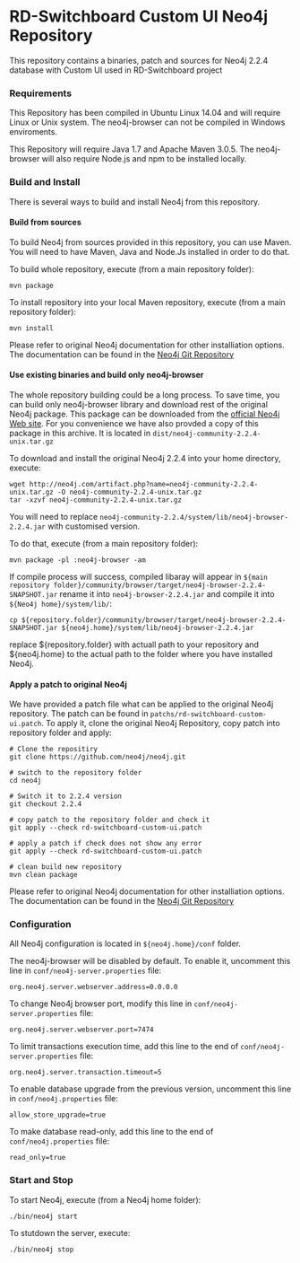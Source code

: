 # RD-Switchboard Custom UI Neo4j Repository

This repository contains a binaries, patch and sources for Neo4j 2.2.4 database with Custom UI used in RD-Switchboard project

### Requirements

This Repository has been compiled in Ubuntu Linux 14.04 and will require Linux or Unix system. The neo4j-browser can not be compiled in Windows enviroments.

This Repository will require Java 1.7 and Apache Maven 3.0.5. The neo4j-browser will also require Node.js and npm to be installed locally. 

### Build and Install

There is several ways to build and install Neo4j from this repository.

#### Build from sources

To build Neo4j from sources provided in this repository, you can use Maven. You will need to have Maven, Java and Node.Js installed in order to do that.

To build whole repository, execute (from a main repository folder):

```
mvn package
```

To install repository into your local Maven repository,  execute (from a main repository folder):

```
mvn install
```

Please refer to original Neo4j documentation for other installiation options. The documentation can be found in the [Neo4j Git Repository](https://github.com/neo4j/neo4j)


#### Use existing binaries and build only neo4j-browser

The whole repository building could be a long process. To save time, you can build only neo4j-browser library and download rest of the original Neo4j package. This package can be downloaded from the [official Neo4j Web site](http://neo4j.com/artifact.php?name=neo4j-community-2.2.4-unix.tar.gz). For you convenience we have also provded a copy of this package in this archive. It is located in `dist/neo4j-community-2.2.4-unix.tar.gz` 

To download and install the original Neo4j 2.2.4 into your home directory, execute:

```
wget http://neo4j.com/artifact.php?name=neo4j-community-2.2.4-unix.tar.gz -O neo4j-community-2.2.4-unix.tar.gz
tar -xzvf neo4j-community-2.2.4-unix.tar.gz
```

You will need to replace `neo4j-community-2.2.4/system/lib/neo4j-browser-2.2.4.jar` with customised version.

To do that, execute (from a main repository folder):

```
mvn package -pl :neo4j-browser -am
```

If compile process will success, compiled libaray will appear in `${main repository folder}/community/browser/target/neo4j-browser-2.2.4-SNAPSHOT.jar` rename it into `neo4j-browser-2.2.4.jar` and compile it into `${Neo4j home}/system/lib/`:

```
cp ${repository.folder}/community/browser/target/neo4j-browser-2.2.4-SNAPSHOT.jar ${neo4j.home}/system/lib/neo4j-browser-2.2.4.jar
```

replace ${repository.folder} with actuall path to your repository and ${neo4j.home} to the actual path to the folder where you have installed Neo4j.


#### Apply a patch to original Neo4j

We have provided a patch file what can be applied to the original Neo4j repository. The patch can be found in `patchs/rd-switchboard-custom-ui.patch`. To apply it, clone the original Neo4j Repository, copy patch into repository folder and apply:

```
# Clone the repositiry
git clone https://github.com/neo4j/neo4j.git

# switch to the repository folder
cd neo4j

# Switch it to 2.2.4 version
git checkout 2.2.4

# copy patch to the repository folder and check it
git apply --check rd-switchboard-custom-ui.patch

# apply a patch if check does not show any error
git apply --check rd-switchboard-custom-ui.patch

# clean build new repository
mvn clean package
```

Please refer to original Neo4j documentation for other installiation options. The documentation can be found in the [Neo4j Git Repository](https://github.com/neo4j/neo4j)

### Configuration

All Neo4j configuration is located in `${neo4j.home}/conf` folder.

The neo4j-browser will be disabled by default. To enable it, uncomment this line in `conf/neo4j-server.properties` file:
```
org.neo4j.server.webserver.address=0.0.0.0
```

To change Neo4j browser port, modify this line in `conf/neo4j-server.properties` file:
```
org.neo4j.server.webserver.port=7474
```

To limit transactions execution time, add this line to the end of `conf/neo4j-server.properties` file:
```
org.neo4j.server.transaction.timeout=5
```

To enable database upgrade from the previous version, uncomment this line in `conf/neo4j.properties` file:
```
allow_store_upgrade=true
```

To make database read-only, add this line to the end of `conf/neo4j.properties` file:
```
read_only=true
```

### Start and Stop

To start Neo4j, execute (from a Neo4j home folder):
```
./bin/neo4j start
```

To stutdown the server, execute:
```
./bin/neo4j stop
```

 



